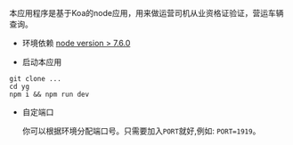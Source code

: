 本应用程序是基于Koa的node应用，用来做运营司机从业资格证验证，营运车辆查询。

- 环境依赖
  [node version > 7.6.0](https://github.com/koajs/koa#installation)

- 启动本应用

```shell
git clone ...
cd yg
npm i && npm run dev
```

- 自定端口

  你可以根据环境分配端口号。只需要加入`PORT`就好,例如: `PORT=1919`。